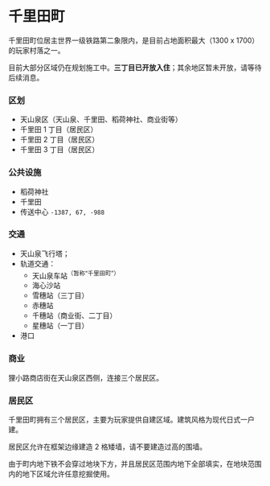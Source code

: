 # 千里田町

千里田町位居主世界一级铁路第二象限内，是目前占地面积最大（1300 x 1700）的玩家村落之一。

目前大部分区域仍在规划施工中。**三丁目已开放入住**；其余地区暂未开放，请等待后续消息。

### 区划

 - 天山泉区（天山泉、千里田、稻荷神社、商业街等）
 - 千里田 1 丁目（居民区）
 - 千里田 2 丁目（居民区）
 - 千里田 3 丁目（居民区）

### 公共设施

- 稻荷神社
- 千里田
- 传送中心 `-1387, 67, -988`

### 交通

- 天山泉飞行塔；
- 轨道交通：
  + 天山泉车站<sup>（暂称“千里田町”）</sup>
  + 海心沙站
  + 雪穗站（三丁目）
  + 赤穗站
  + 千穗站（商业街、二丁目）
  + 星穗站（一丁目）
- 港口

### 商业

狸小路商店街在天山泉区西侧，连接三个居民区。

### 居民区

千里田町拥有三个居民区，主要为玩家提供自建区域。建筑风格为现代日式一户建。

居民区允许在框架边缘建造 2 格矮墙，请不要建造过高的围墙。

由于町内地下铁不会穿过地块下方，并且居民区范围内地下全部填实，在地块范围内的地下区域允许任意挖掘使用。

